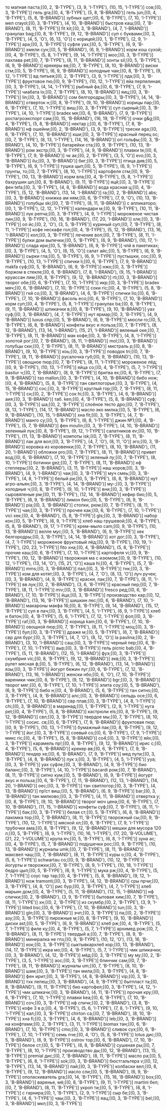 то матная паста;[(0, 2, 'B-TYPE'), (3, 9, 'I-TYPE'), (10, 15, 'I-TYPE')]
сов;[(0, 3, 'B-TYPE')]
гель gra;[(0, 4, 'B-TYPE'), (5, 8, 'B-BRAND')]
гель jun;[(0, 4, 'B-TYPE'), (5, 8, 'B-BRAND')]
зубных щет;[(0, 6, 'B-TYPE'), (7, 10, 'I-TYPE')]
мел crayol;[(0, 3, 'B-TYPE'), (4, 10, 'B-BRAND')]
быстров каш;[(0, 7, 'B-BRAND'), (8, 11, 'B-TYPE')]
fit kit;[(0, 3, 'B-BRAND'), (4, 7, 'I-BRAND')]
гранулах bag;[(0, 8, 'B-TYPE'), (9, 12, 'B-BRAND')]
суп с буквами;[(0, 3, 'B-TYPE'), (4, 5, 'O'), (6, 13, 'O')]
с корицей;[(0, 1, 'B-TYPE'), (2, 9, 'I-TYPE')]
ара;[(0, 3, 'B-TYPE')]
суфле yax;[(0, 5, 'B-TYPE'), (6, 9, 'B-BRAND')]
хмели сун;[(0, 5, 'B-BRAND'), (6, 9, 'I-BRAND')]
корм кош сухой;[(0, 4, 'B-TYPE'), (5, 8, 'I-TYPE'), (9, 14, 'I-TYPE')]
моо;[(0, 3, 'B-TYPE')]
пахлава pet;[(0, 7, 'B-TYPE'), (8, 11, 'B-BRAND')]
зонты sil;[(0, 5, 'B-TYPE'), (6, 9, 'B-BRAND')]
крекеры вв;[(0, 7, 'B-TYPE'), (8, 10, 'B-BRAND')]
виски стм;[(0, 5, 'B-TYPE'), (6, 9, 'B-BRAND')]
холодные чаи;[(0, 8, 'B-TYPE'), (9, 12, 'I-TYPE')]
вд питьея;[(0, 2, 'B-TYPE'), (3, 9, 'I-TYPE')]
лда;[(0, 3, 'B-TYPE')]
фруктовое пю;[(0, 9, 'B-TYPE'), (10, 12, 'I-TYPE')]
яйа перпелиная;[(0, 3, 'B-TYPE'), (4, 14, 'I-TYPE')]
рыбный фа;[(0, 6, 'B-TYPE'), (7, 9, 'I-TYPE')]
чиабата lo;[(0, 7, 'B-TYPE'), (8, 10, 'B-BRAND')]
яиц;[(0, 3, 'B-TYPE')]
lin;[(0, 3, 'B-BRAND')]
сом белгородры;[(0, 3, 'B-TYPE'), (4, 14, 'B-BRAND')]
отверток н;[(0, 8, 'B-TYPE'), (9, 10, 'B-BRAND')]
корицы пар;[(0, 6, 'B-TYPE'), (7, 10, 'I-TYPE')]
виш;[(0, 3, 'B-TYPE')]
суп сырный;[(0, 3, 'B-TYPE'), (4, 10, 'I-TYPE')]
bradex мя;[(0, 6, 'B-BRAND'), (7, 9, 'B-TYPE')]
ростагроэкспорт сам;[(0, 15, 'B-BRAND'), (16, 19, 'B-TYPE')]
очки g&g;[(0, 4, 'B-TYPE'), (5, 8, 'B-BRAND')]
нектар j;[(0, 6, 'B-TYPE'), (7, 8, 'B-BRAND')]
нф ошейни;[(0, 2, 'B-BRAND'), (3, 9, 'B-TYPE')]
трески aga;[(0, 6, 'B-TYPE'), (7, 10, 'B-BRAND')]
кши;[(0, 3, 'B-TYPE')]
красный перец ос;[(0, 7, 'B-TYPE'), (8, 13, 'I-TYPE'), (14, 16, 'B-BRAND')]
ori гольфы;[(0, 3, 'B-BRAND'), (4, 10, 'B-TYPE')]
батарейки ста;[(0, 9, 'B-TYPE'), (10, 13, 'B-BRAND')]
ром экстр;[(0, 3, 'B-TYPE'), (4, 9, 'B-BRAND')]
плавки te;[(0, 6, 'B-TYPE'), (7, 9, 'B-BRAND')]
чк ак;[(0, 2, 'B-TYPE'), (3, 5, 'O')]
evo;[(0, 3, 'B-BRAND')]
ilu;[(0, 3, 'B-BRAND')]
биг;[(0, 3, 'B-TYPE')]
птица див;[(0, 5, 'B-TYPE'), (6, 9, 'I-TYPE')]
тушка цып;[(0, 5, 'B-TYPE'), (6, 9, 'I-TYPE')]
грунты, то;[(0, 7, 'B-TYPE'), (8, 10, 'I-TYPE')]
картофеля стм;[(0, 9, 'B-TYPE'), (10, 13, 'B-BRAND')]
корм вла;[(0, 4, 'B-TYPE'), (5, 8, 'I-TYPE')]
бахрушин шп;[(0, 8, 'B-BRAND'), (9, 11, 'B-TYPE')]
яцй;[(0, 3, 'B-TYPE')]
фен tefa;[(0, 3, 'B-TYPE'), (4, 8, 'B-BRAND')]
вода красная ц;[(0, 4, 'B-TYPE'), (5, 12, 'B-BRAND'), (13, 14, 'I-BRAND')]
ra;[(0, 2, 'B-BRAND')]
abs;[(0, 3, 'B-BRAND')]
книжка ам ням;[(0, 6, 'B-TYPE'), (7, 9, 'O'), (10, 13, 'B-BRAND')]
голубцы ski;[(0, 7, 'B-TYPE'), (8, 11, 'B-BRAND')]
с апликаторо;[(0, 1, 'B-TYPE'), (2, 12, 'I-TYPE')]
календари м;[(0, 9, 'B-TYPE'), (10, 11, 'B-BRAND')]
лук репча;[(0, 3, 'B-TYPE'), (4, 9, 'I-TYPE')]
мороженое чистая лин;[(0, 9, 'B-TYPE'), (10, 16, 'B-BRAND'), (17, 20, 'I-BRAND')]
хле;[(0, 3, 'B-TYPE')]
ол йс;[(0, 2, 'O'), (3, 5, 'B-TYPE')]
куриный суп;[(0, 7, 'B-TYPE'), (8, 11, 'I-TYPE')]
кофе нескафе гол;[(0, 4, 'B-TYPE'), (5, 12, 'B-BRAND'), (13, 16, 'I-BRAND')]
кол;[(0, 3, 'B-TYPE')]
лечение вол;[(0, 7, 'B-TYPE'), (8, 11, 'I-TYPE')]
булки дом выпечки;[(0, 5, 'B-TYPE'), (6, 9, 'B-BRAND'), (10, 17, 'I-BRAND')]
слада ири;[(0, 5, 'B-BRAND'), (6, 9, 'B-TYPE')]
чпй в пакетиках;[(0, 3, 'B-TYPE'), (4, 5, 'O'), (6, 15, 'O')]
салат айс;[(0, 5, 'B-TYPE'), (6, 9, 'B-BRAND')]
сырки гла;[(0, 5, 'B-TYPE'), (6, 9, 'I-TYPE')]
пустышки, сос;[(0, 9, 'B-TYPE'), (10, 13, 'I-TYPE')]
спички li;[(0, 6, 'B-TYPE'), (7, 9, 'B-BRAND')]
makfa суф;[(0, 5, 'B-BRAND'), (6, 9, 'B-TYPE')]
нжо;[(0, 3, 'B-TYPE')]
боржом в стекле;[(0, 6, 'B-BRAND'), (7, 8, 'I-BRAND'), (9, 15, 'I-BRAND')]
круассан лим;[(0, 8, 'B-TYPE'), (9, 12, 'B-BRAND')]
rti;[(0, 3, 'B-BRAND')]
творог обе;[(0, 6, 'B-TYPE'), (7, 10, 'I-TYPE')]
икр;[(0, 3, 'B-TYPE')]
bradex мяч;[(0, 6, 'B-BRAND'), (7, 10, 'B-TYPE')]
соки ric;[(0, 4, 'B-TYPE'), (5, 8, 'B-BRAND')]
гкй со;[(0, 3, 'B-BRAND'), (4, 6, 'B-TYPE')]
спички lio;[(0, 6, 'B-TYPE'), (7, 10, 'B-BRAND')]
фасоль eco;[(0, 6, 'B-TYPE'), (7, 10, 'B-BRAND')]
корм суп;[(0, 4, 'B-TYPE'), (5, 8, 'I-TYPE')]
гранулах ba;[(0, 8, 'B-TYPE'), (9, 11, 'B-BRAND')]
шпикачки в;[(0, 8, 'B-TYPE'), (9, 10, 'B-BRAND')]
yax суф;[(0, 3, 'B-BRAND'), (4, 7, 'B-TYPE')]
нут ярмар;[(0, 3, 'B-TYPE'), (4, 9, 'B-BRAND')]
luxus спр;[(0, 5, 'B-BRAND'), (6, 9, 'B-TYPE')]
мюсли ro;[(0, 5, 'B-TYPE'), (6, 8, 'B-BRAND')]
конфеты вкус и польза;[(0, 7, 'B-TYPE'), (8, 12, 'B-BRAND'), (13, 14, 'I-BRAND'), (15, 21, 'I-BRAND')]
вяленый оке;[(0, 7, 'B-TYPE'), (8, 11, 'B-BRAND')]
мак кофе;[(0, 3, 'B-TYPE'), (4, 8, 'I-TYPE')]
золотой рог;[(0, 7, 'B-BRAND'), (8, 11, 'I-BRAND')]
mol;[(0, 3, 'B-BRAND')]
голубцы ски;[(0, 7, 'B-TYPE'), (8, 11, 'B-BRAND')]
мистраль р;[(0, 8, 'B-BRAND'), (9, 10, 'B-TYPE')]
коь;[(0, 3, 'B-TYPE')]
поводок tri;[(0, 7, 'B-TYPE'), (8, 11, 'B-BRAND')]
русалочка губ;[(0, 9, 'B-BRAND'), (10, 13, 'B-TYPE')]
овощное пюр;[(0, 7, 'B-TYPE'), (8, 11, 'I-TYPE')]
мороженое лёд;[(0, 9, 'B-TYPE'), (10, 13, 'I-TYPE')]
яйца со;[(0, 4, 'B-TYPE'), (5, 7, 'I-TYPE')]
basilur ч;[(0, 7, 'B-BRAND'), (8, 9, 'B-TYPE')]
бритва ex;[(0, 6, 'B-TYPE'), (7, 9, 'B-BRAND')]
таз mallon;[(0, 3, 'B-TYPE'), (4, 10, 'B-BRAND')]
бибо нож;[(0, 4, 'B-BRAND'), (5, 8, 'B-TYPE')]
тан свитлогорье;[(0, 3, 'B-TYPE'), (4, 15, 'B-BRAND')]
сос;[(0, 3, 'B-TYPE')]
круглый гор;[(0, 7, 'B-TYPE'), (8, 11, 'I-TYPE')]
сн;[(0, 2, 'B-TYPE')]
сок hi;[(0, 3, 'B-TYPE'), (4, 6, 'B-BRAND')]
аия;[(0, 3, 'B-BRAND')]
таб. ken;[(0, 4, 'B-TYPE'), (5, 8, 'B-BRAND')]
суф;[(0, 3, 'B-TYPE')]
ша;[(0, 2, 'B-TYPE')]
слоёное тесто дро;[(0, 7, 'B-TYPE'), (8, 13, 'I-TYPE'), (14, 17, 'B-BRAND')]
масло эко милка;[(0, 5, 'B-TYPE'), (6, 9, 'B-BRAND'), (10, 15, 'I-BRAND')]
хна fit;[(0, 3, 'B-TYPE'), (4, 7, 'B-BRAND')]
манго су;[(0, 5, 'B-TYPE'), (6, 8, 'I-TYPE')]
джин №1;[(0, 4, 'B-TYPE'), (5, 7, 'B-BRAND')]
фен moulin;[(0, 3, 'B-TYPE'), (4, 10, 'B-BRAND')]
зеленный лук;[(0, 8, 'B-TYPE'), (9, 12, 'I-TYPE')]
салатников ev;[(0, 10, 'B-TYPE'), (11, 13, 'B-BRAND')]
компоты isk;[(0, 7, 'B-TYPE'), (8, 11, 'B-BRAND')]
лак для вол;[(0, 3, 'B-TYPE'), (4, 7, 'O'), (8, 11, 'O')]
эго;[(0, 3, 'B-BRAND')]
коровка из коровенки;[(0, 7, 'B-TYPE'), (8, 10, 'B-BRAND'), (11, 20, 'I-BRAND')]
обложки pro;[(0, 7, 'B-TYPE'), (8, 11, 'B-BRAND')]
привет вод;[(0, 6, 'B-BRAND'), (7, 10, 'B-TYPE')]
зеленый лу;[(0, 7, 'B-TYPE'), (8, 10, 'I-TYPE')]
ботинки gez;[(0, 7, 'B-TYPE'), (8, 11, 'B-BRAND')]
нф степлеры;[(0, 2, 'B-BRAND'), (3, 11, 'B-TYPE')]
наш коров;[(0, 3, 'B-BRAND'), (4, 9, 'I-BRAND')]
чаи;[(0, 3, 'B-TYPE')]
муч смеь;[(0, 3, 'B-TYPE'), (4, 8, 'I-TYPE')]
белый ри;[(0, 5, 'B-TYPE'), (6, 8, 'B-BRAND')]
нут агро-альян;[(0, 3, 'B-TYPE'), (4, 14, 'B-BRAND')]
му-;[(0, 3, 'B-TYPE')]
холодные ч;[(0, 8, 'B-TYPE'), (9, 10, 'I-TYPE')]
вни;[(0, 3, 'B-TYPE')]
сыровяленые рм;[(0, 11, 'B-TYPE'), (12, 14, 'B-BRAND')]
кефир био;[(0, 5, 'B-TYPE'), (6, 9, 'B-BRAND')]
лимон био;[(0, 5, 'B-TYPE'), (6, 9, 'B-BRAND')]
pia;[(0, 3, 'B-BRAND')]
стопки, рюм;[(0, 7, 'B-TYPE'), (8, 11, 'I-TYPE')]
чая;[(0, 3, 'B-TYPE')]
прочее как;[(0, 6, 'B-TYPE'), (7, 10, 'I-TYPE')]
vici хек;[(0, 4, 'B-BRAND'), (5, 8, 'B-TYPE')]
gls;[(0, 3, 'B-BRAND')]
набор кон;[(0, 5, 'B-TYPE'), (6, 9, 'I-TYPE')]
хлеб наш грушевой;[(0, 4, 'B-TYPE'), (5, 8, 'B-BRAND'), (9, 17, 'I-TYPE')]
крем-мыло cam;[(0, 9, 'B-TYPE'), (10, 13, 'B-BRAND')]
велле мус;[(0, 5, 'B-BRAND'), (6, 9, 'B-TYPE')]
хек белгородры;[(0, 3, 'B-TYPE'), (4, 14, 'B-BRAND')]
хот дог;[(0, 3, 'B-TYPE'), (4, 7, 'I-TYPE')]
мороженое фруктовый лёд;[(0, 9, 'B-TYPE'), (10, 19, 'I-TYPE'), (20, 23, 'I-TYPE')]
fito хна;[(0, 4, 'B-BRAND'), (5, 8, 'B-TYPE')]
прочие каш;[(0, 6, 'B-TYPE'), (7, 10, 'I-TYPE')]
картофеля vi;[(0, 9, 'B-TYPE'), (10, 12, 'B-BRAND')]
творожная ма с изюмом;[(0, 9, 'B-TYPE'), (10, 12, 'I-TYPE'), (13, 14, 'O'), (15, 21, 'O')]
каша hi;[(0, 4, 'B-TYPE'), (5, 7, 'B-BRAND')]
mms;[(0, 3, 'B-BRAND')]
пал;[(0, 3, 'B-TYPE')]
тнк;[(0, 3, 'B-TYPE')]
ком для котят;[(0, 3, 'B-TYPE'), (4, 7, 'O'), (8, 13, 'O')]
луч ручек;[(0, 3, 'B-BRAND'), (4, 9, 'B-TYPE')]
краски, лак;[(0, 7, 'B-TYPE'), (8, 11, 'I-TYPE')]
вв лук;[(0, 2, 'B-BRAND'), (3, 6, 'B-TYPE')]
красный пер;[(0, 7, 'B-TYPE'), (8, 11, 'I-TYPE')]
miv;[(0, 3, 'B-BRAND')]
fresco ред;[(0, 6, 'B-BRAND'), (7, 10, 'B-TYPE')]
йца;[(0, 3, 'B-TYPE')]
производство кар;[(0, 12, 'B-BRAND'), (13, 16, 'B-TYPE')]
шишкин лес;[(0, 6, 'B-BRAND'), (7, 10, 'I-BRAND')]
макароны макфа 16;[(0, 8, 'B-TYPE'), (9, 14, 'B-BRAND'), (15, 17, 'B-TYPE')]
суп в пач;[(0, 3, 'B-TYPE'), (4, 5, 'I-TYPE'), (6, 9, 'I-TYPE')]
хлеб и батон;[(0, 4, 'B-TYPE'), (5, 6, 'I-TYPE'), (7, 12, 'I-TYPE')]
фол;[(0, 3, 'B-TYPE')]
raf;[(0, 3, 'B-BRAND')]
корица kam;[(0, 6, 'B-TYPE'), (7, 10, 'B-BRAND')]
овощной пюр;[(0, 7, 'B-TYPE'), (8, 11, 'I-TYPE')]
моц;[(0, 3, 'B-TYPE')]
бул;[(0, 3, 'B-TYPE')]
драже м;[(0, 5, 'B-TYPE'), (6, 7, 'B-BRAND')]
свр для бург;[(0, 3, 'B-TYPE'), (4, 7, 'O'), (8, 12, 'O')]
la paulina;[(0, 2, 'B-BRAND'), (3, 10, 'I-BRAND')]
саш;[(0, 3, 'B-TYPE')]
черный пер;[(0, 6, 'B-TYPE'), (7, 10, 'I-TYPE')]
аыр;[(0, 3, 'B-TYPE')]
гель picnic bab;[(0, 4, 'B-TYPE'), (5, 11, 'B-BRAND'), (12, 15, 'I-BRAND')]
фуэ;[(0, 3, 'B-TYPE')]
скумбрия vic;[(0, 8, 'B-TYPE'), (9, 12, 'B-BRAND')]
экв;[(0, 3, 'B-TYPE')]
рулет мясная ф;[(0, 5, 'B-TYPE'), (6, 12, 'B-BRAND'), (13, 14, 'I-BRAND')]
язы;[(0, 3, 'B-TYPE')]
йогурт бежин луг;[(0, 6, 'B-TYPE'), (7, 12, 'B-BRAND'), (13, 16, 'I-BRAND')]
женски нбо;[(0, 6, 'O'), (7, 10, 'B-TYPE')]
вареники чмк;[(0, 8, 'B-TYPE'), (9, 12, 'B-BRAND')]
bgr;[(0, 3, 'B-BRAND')]
творог мяг;[(0, 6, 'B-TYPE'), (7, 10, 'I-TYPE')]
элита соу;[(0, 5, 'B-BRAND'), (6, 9, 'B-TYPE')]
бибо н;[(0, 4, 'B-BRAND'), (5, 6, 'B-TYPE')]
тан ситно;[(0, 3, 'B-TYPE'), (4, 9, 'B-BRAND')]
алс;[(0, 3, 'B-BRAND')]
сельдь oce;[(0, 6, 'B-TYPE'), (7, 10, 'B-BRAND')]
свр плав;[(0, 3, 'B-TYPE'), (4, 8, 'I-TYPE')]
chi;[(0, 3, 'B-BRAND')]
в маринад;[(0, 1, 'B-TYPE'), (2, 9, 'I-TYPE')]
нуга pet;[(0, 4, 'B-TYPE'), (5, 8, 'B-BRAND')]
кастрюли els;[(0, 8, 'B-TYPE'), (9, 12, 'B-BRAND')]
свл;[(0, 3, 'B-TYPE')]
твердое мы;[(0, 7, 'B-TYPE'), (8, 10, 'I-TYPE')]
сосис. св;[(0, 6, 'B-TYPE'), (7, 9, 'B-BRAND')]
фруктовая пюр;[(0, 9, 'B-TYPE'), (10, 13, 'I-TYPE')]
бумажный пак;[(0, 8, 'B-TYPE'), (9, 12, 'I-TYPE')]
йог;[(0, 3, 'B-TYPE')]
соевый со;[(0, 6, 'B-TYPE'), (7, 9, 'I-TYPE')]
микс ric;[(0, 4, 'B-TYPE'), (5, 8, 'B-BRAND')]
со4;[(0, 3, 'B-TYPE')]
яйх;[(0, 3, 'B-TYPE')]
карамель пр!;[(0, 8, 'B-TYPE'), (9, 12, 'B-BRAND')]
ирис с;[(0, 4, 'B-TYPE'), (5, 6, 'B-BRAND')]
крекер вв;[(0, 6, 'B-TYPE'), (7, 9, 'B-BRAND')]
тендер хе;[(0, 6, 'B-BRAND'), (7, 9, 'B-TYPE')]
мед пути;[(0, 3, 'B-TYPE'), (4, 8, 'B-BRAND')]
лук з;[(0, 3, 'B-TYPE'), (4, 5, 'I-TYPE')]
ууа;[(0, 3, 'B-TYPE')]
yax суфле;[(0, 3, 'B-BRAND'), (4, 9, 'B-TYPE')]
био баланс;[(0, 3, 'B-TYPE'), (4, 10, 'I-TYPE')]
bacardi ром;[(0, 7, 'B-BRAND'), (8, 11, 'B-TYPE')]
ситно кум;[(0, 5, 'B-BRAND'), (6, 9, 'B-TYPE')]
йогурт вкус и польза;[(0, 6, 'B-TYPE'), (7, 11, 'B-BRAND'), (12, 13, 'I-BRAND'), (14, 20, 'I-BRAND')]
оес;[(0, 3, 'B-TYPE')]
тан свитлогор;[(0, 3, 'B-TYPE'), (4, 13, 'B-BRAND')]
пр!ст виш;[(0, 5, 'B-BRAND'), (6, 9, 'B-TYPE')]
bar;[(0, 3, 'B-BRAND')]
тан милково;[(0, 3, 'B-TYPE'), (4, 11, 'B-BRAND')]
отвертка у;[(0, 8, 'B-TYPE'), (9, 10, 'B-BRAND')]
творог моч цена;[(0, 6, 'B-TYPE'), (7, 10, 'B-BRAND'), (11, 15, 'I-BRAND')]
конфеты суф;[(0, 7, 'B-TYPE'), (8, 11, 'I-TYPE')]
бак;[(0, 3, 'B-TYPE')]
белая ст;[(0, 5, 'B-TYPE'), (6, 8, 'B-BRAND')]
лакомка тор;[(0, 7, 'B-BRAND'), (8, 11, 'B-TYPE')]
творожный сы;[(0, 9, 'B-TYPE'), (10, 12, 'I-TYPE')]
мясной хл;[(0, 6, 'B-TYPE'), (7, 9, 'I-TYPE')]
трубочки ама;[(0, 8, 'B-TYPE'), (9, 12, 'B-BRAND')]
мешки для мусора 120 л;[(0, 5, 'B-TYPE'), (6, 9, 'I-TYPE'), (10, 16, 'I-TYPE'), (17, 20, 'B-VOLUME'), (21, 22, 'I-VOLUME')]
крупа яч;[(0, 5, 'B-TYPE'), (6, 8, 'I-TYPE')]
зуна ас;[(0, 4, 'B-TYPE'), (5, 7, 'B-BRAND')]
подушечки рос;[(0, 9, 'B-TYPE'), (10, 13, 'B-BRAND')]
журналы umk;[(0, 7, 'B-TYPE'), (8, 11, 'B-BRAND')]
максвел чаш;[(0, 7, 'B-BRAND'), (8, 11, 'B-TYPE')]
куры о;[(0, 4, 'B-TYPE'), (5, 6, 'I-TYPE')]
schwartau со;[(0, 9, 'B-BRAND'), (10, 12, 'B-TYPE')]
йогурты и творожки;[(0, 7, 'B-TYPE'), (8, 9, 'I-TYPE'), (10, 18, 'I-TYPE')]
бедро цып;[(0, 5, 'B-TYPE'), (6, 9, 'I-TYPE')]
мука рж;[(0, 4, 'B-TYPE'), (5, 7, 'I-TYPE')]
соус тар тар;[(0, 4, 'B-TYPE'), (5, 8, 'B-BRAND'), (9, 12, 'I-BRAND')]
нож tramonti;[(0, 3, 'B-TYPE'), (4, 12, 'B-BRAND')]
сры прчи;[(0, 3, 'B-TYPE'), (4, 8, 'O')]
рис бур;[(0, 3, 'B-TYPE'), (4, 7, 'I-TYPE')]
хлеб марьин дом;[(0, 4, 'B-TYPE'), (5, 11, 'B-BRAND'), (12, 15, 'I-BRAND')]
нф спички;[(0, 2, 'B-BRAND'), (3, 9, 'B-TYPE')]
бытовая хим;[(0, 7, 'B-TYPE'), (8, 11, 'I-TYPE')]
хн;[(0, 2, 'B-TYPE')]
из скумбр;[(0, 2, 'B-TYPE'), (3, 9, 'I-TYPE')]
liited bsc;[(0, 6, 'B-TYPE'), (7, 10, 'B-BRAND')]
tun;[(0, 3, 'B-BRAND')]
gln;[(0, 3, 'B-BRAND')]
эчп;[(0, 3, 'B-TYPE')]
па;[(0, 2, 'B-TYPE')]
азу;[(0, 3, 'B-TYPE')]
пирожные м;[(0, 8, 'B-TYPE'), (9, 10, 'B-BRAND')]
диски ast;[(0, 5, 'B-TYPE'), (6, 9, 'B-BRAND')]
хлеб рж;[(0, 4, 'B-TYPE'), (5, 7, 'I-TYPE')]
филе ку;[(0, 4, 'B-TYPE'), (5, 7, 'I-TYPE')]
архимед рож;[(0, 7, 'B-BRAND'), (8, 11, 'B-TYPE')]
твердый a;[(0, 7, 'B-TYPE'), (8, 9, 'B-BRAND')]
минералка не гпз;[(0, 9, 'B-TYPE'), (10, 12, 'O'), (13, 16, 'B-BRAND')]
кок;[(0, 3, 'B-TYPE')]
сыктывкархлеб кор;[(0, 13, 'B-BRAND'), (14, 17, 'B-TYPE')]
икра мо;[(0, 4, 'B-TYPE'), (5, 7, 'I-TYPE')]
чмк шпикачки;[(0, 3, 'B-BRAND'), (4, 12, 'B-TYPE')]
мёд;[(0, 3, 'B-TYPE')]
му му;[(0, 2, 'B-TYPE'), (3, 5, 'I-TYPE')]
аос;[(0, 3, 'B-TYPE')]
блинчик сам;[(0, 7, 'B-TYPE'), (8, 11, 'B-BRAND')]
журналы um;[(0, 7, 'B-TYPE'), (8, 10, 'B-BRAND')]
шам;[(0, 3, 'B-TYPE')]
тан мила;[(0, 3, 'B-TYPE'), (4, 8, 'B-BRAND')]
фен ирит;[(0, 3, 'B-TYPE'), (4, 8, 'B-BRAND')]
vip;[(0, 3, 'B-BRAND')]
тхк лепеш;[(0, 3, 'B-BRAND'), (4, 9, 'B-TYPE')]
бытпласт та;[(0, 8, 'B-BRAND'), (9, 11, 'B-TYPE')]
био картофел;[(0, 3, 'B-TYPE'), (4, 12, 'I-TYPE')]
чмк шпикачк;[(0, 3, 'B-BRAND'), (4, 11, 'B-TYPE')]
прочая кру;[(0, 6, 'B-TYPE'), (7, 10, 'I-TYPE')]
плавки kea;[(0, 6, 'B-TYPE'), (7, 10, 'B-BRAND')]
соч;[(0, 3, 'B-TYPE')]
нф спичк;[(0, 2, 'B-BRAND'), (3, 8, 'B-TYPE')]
кофе 3 в р;[(0, 4, 'B-TYPE'), (5, 6, 'I-TYPE'), (7, 8, 'I-TYPE'), (9, 10, 'I-TYPE')]
кал;[(0, 3, 'B-TYPE')]
chirton са;[(0, 7, 'B-BRAND'), (8, 10, 'B-TYPE')]
хна fi;[(0, 3, 'B-TYPE'), (4, 6, 'B-BRAND')]
leb;[(0, 3, 'B-BRAND')]
на конфтами;[(0, 2, 'B-TYPE'), (3, 11, 'I-TYPE')]
biomax тан;[(0, 6, 'B-BRAND'), (7, 10, 'B-TYPE')]
cmo;[(0, 3, 'B-BRAND')]
сливок сух;[(0, 6, 'B-TYPE'), (7, 10, 'I-TYPE')]
семь пче;[(0, 4, 'O'), (5, 8, 'B-TYPE')]
lotus дис;[(0, 5, 'B-BRAND'), (6, 9, 'B-TYPE')]
ostrov тор;[(0, 6, 'B-BRAND'), (7, 10, 'B-TYPE')]
белое ст;[(0, 5, 'B-TYPE'), (6, 8, 'B-BRAND')]
сушеная ры;[(0, 7, 'B-TYPE'), (8, 10, 'I-TYPE')]
производство ды;[(0, 12, 'B-BRAND'), (13, 15, 'B-TYPE')]
premial дис;[(0, 7, 'B-BRAND'), (8, 11, 'B-TYPE')]
масло ра;[(0, 5, 'B-TYPE'), (6, 8, 'I-TYPE')]
sok;[(0, 3, 'B-BRAND')]
бюстгальтера v;[(0, 12, 'B-TYPE'), (13, 14, 'B-BRAND')]
пай;[(0, 3, 'B-TYPE')]
колбаски вел;[(0, 8, 'B-TYPE'), (9, 12, 'B-BRAND')]
иасло сли;[(0, 5, 'B-BRAND'), (6, 9, 'B-TYPE')]
ополаскиватель gra;[(0, 14, 'B-TYPE'), (15, 18, 'B-BRAND')]
box;[(0, 3, 'B-BRAND')]
варенье, мё;[(0, 8, 'B-TYPE'), (9, 11, 'I-TYPE')]
martini бел;[(0, 7, 'B-BRAND'), (8, 11, 'B-TYPE')]
укроп ти;[(0, 5, 'B-TYPE'), (6, 8, 'I-TYPE')]
с гарнира;[(0, 1, 'B-TYPE'), (2, 9, 'I-TYPE')]
сыр бе;[(0, 3, 'B-TYPE'), (4, 6, 'I-TYPE')]
чаы;[(0, 3, 'B-TYPE')]
яац;[(0, 3, 'B-TYPE')]
bel;[(0, 3, 'B-BRAND')]
мкл;[(0, 3, 'B-TYPE')]